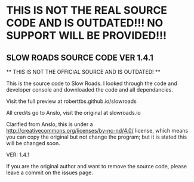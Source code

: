 # THIS IS NOT THE REAL SOURCE CODE AND IS OUTDATED!!! NO SUPPORT WILL BE PROVIDED!!!
## SLOW ROADS SOURCE CODE VER 1.4.1

** THIS IS NOT THE OFFICIAL SOURCE AND IS OUTDATED! **

This is the source code to Slow Roads. I looked through the code and developer console and downloaded the code and all dependancies.

Visit the full preview at roberttbs.github.io/slowroads

All credits go to Anslo, visit the original at slowroads.io

Clarified from Anslo, this is under a http://creativecommons.org/licenses/by-nc-nd/4.0/ license, which means you can copy the original but not change the program; but it is stated this will be changed soon. 

VER: 1.4.1

If you are the original author and want to remove the source code, please leave a commit on the issues page.